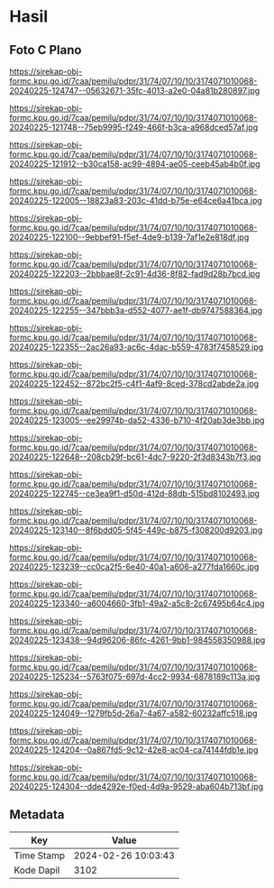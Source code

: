 # Hasil

## Foto C Plano

https://sirekap-obj-formc.kpu.go.id/7caa/pemilu/pdpr/31/74/07/10/10/3174071010068-20240225-124747--05632671-35fc-4013-a2e0-04a81b280897.jpg

https://sirekap-obj-formc.kpu.go.id/7caa/pemilu/pdpr/31/74/07/10/10/3174071010068-20240225-121748--75eb9995-f249-466f-b3ca-a968dced57af.jpg

https://sirekap-obj-formc.kpu.go.id/7caa/pemilu/pdpr/31/74/07/10/10/3174071010068-20240225-121912--b30ca158-ac99-4894-ae05-ceeb45ab4b0f.jpg

https://sirekap-obj-formc.kpu.go.id/7caa/pemilu/pdpr/31/74/07/10/10/3174071010068-20240225-122005--18823a83-203c-41dd-b75e-e64ce6a41bca.jpg

https://sirekap-obj-formc.kpu.go.id/7caa/pemilu/pdpr/31/74/07/10/10/3174071010068-20240225-122100--9ebbef91-f5ef-4de9-b139-7af1e2e818df.jpg

https://sirekap-obj-formc.kpu.go.id/7caa/pemilu/pdpr/31/74/07/10/10/3174071010068-20240225-122203--2bbbae8f-2c91-4d36-8f82-fad9d28b7bcd.jpg

https://sirekap-obj-formc.kpu.go.id/7caa/pemilu/pdpr/31/74/07/10/10/3174071010068-20240225-122255--347bbb3a-d552-4077-ae1f-db9747588364.jpg

https://sirekap-obj-formc.kpu.go.id/7caa/pemilu/pdpr/31/74/07/10/10/3174071010068-20240225-122355--2ac26a93-ac6c-4dac-b559-4783f7458529.jpg

https://sirekap-obj-formc.kpu.go.id/7caa/pemilu/pdpr/31/74/07/10/10/3174071010068-20240225-122452--872bc2f5-c4f1-4af9-8ced-378cd2abde2a.jpg

https://sirekap-obj-formc.kpu.go.id/7caa/pemilu/pdpr/31/74/07/10/10/3174071010068-20240225-123005--ee29974b-da52-4336-b710-4f20ab3de3bb.jpg

https://sirekap-obj-formc.kpu.go.id/7caa/pemilu/pdpr/31/74/07/10/10/3174071010068-20240225-122648--208cb29f-bc61-4dc7-9220-2f3d8343b7f3.jpg

https://sirekap-obj-formc.kpu.go.id/7caa/pemilu/pdpr/31/74/07/10/10/3174071010068-20240225-122745--ce3ea9f1-d50d-412d-88db-515bd8102493.jpg

https://sirekap-obj-formc.kpu.go.id/7caa/pemilu/pdpr/31/74/07/10/10/3174071010068-20240225-123140--8f6bdd05-5f45-449c-b875-f308200d9203.jpg

https://sirekap-obj-formc.kpu.go.id/7caa/pemilu/pdpr/31/74/07/10/10/3174071010068-20240225-123239--cc0ca2f5-6e40-40a1-a606-a277fda1660c.jpg

https://sirekap-obj-formc.kpu.go.id/7caa/pemilu/pdpr/31/74/07/10/10/3174071010068-20240225-123340--a6004660-3fb1-49a2-a5c8-2c67495b64c4.jpg

https://sirekap-obj-formc.kpu.go.id/7caa/pemilu/pdpr/31/74/07/10/10/3174071010068-20240225-123438--94d96206-86fc-4261-9bb1-984558350988.jpg

https://sirekap-obj-formc.kpu.go.id/7caa/pemilu/pdpr/31/74/07/10/10/3174071010068-20240225-125234--5763f075-697d-4cc2-9934-6878189c113a.jpg

https://sirekap-obj-formc.kpu.go.id/7caa/pemilu/pdpr/31/74/07/10/10/3174071010068-20240225-124049--1279fb5d-26a7-4a67-a582-60232affc518.jpg

https://sirekap-obj-formc.kpu.go.id/7caa/pemilu/pdpr/31/74/07/10/10/3174071010068-20240225-124204--0a867fd5-9c12-42e8-ac04-ca74144fdb1e.jpg

https://sirekap-obj-formc.kpu.go.id/7caa/pemilu/pdpr/31/74/07/10/10/3174071010068-20240225-124304--dde4292e-f0ed-4d9a-9529-aba604b713bf.jpg


## Metadata

| Key        | Value               |
| ---------- | ------------------- |
| Time Stamp | 2024-02-26 10:03:43 |
| Kode Dapil | 3102                |



